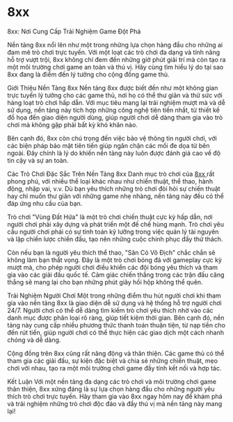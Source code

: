 # 8xx
8xx: Nơi Cung Cấp Trải Nghiệm Game Đột Phá

Nền tảng 8xx nổi lên như một trong những lựa chọn hàng đầu cho những ai đam mê trò chơi trực tuyến. Với một loạt các trò chơi đa dạng và tính năng hỗ trợ vượt trội, 8xx không chỉ đem đến những giờ phút giải trí mà còn tạo ra một môi trường chơi game an toàn và thú vị. Hãy cùng tìm hiểu lý do tại sao 8xx đang là điểm đến lý tưởng cho cộng đồng game thủ.

Giới Thiệu Nền Tảng 8xx
Nền tảng 8xx được biết đến như một không gian trực tuyến lý tưởng cho các game thủ, nơi họ có thể thư giãn và thử sức với hàng loạt trò chơi hấp dẫn. Với mục tiêu mang lại trải nghiệm mượt mà và dễ sử dụng, nền tảng này tích hợp những công nghệ tiên tiến nhất, từ thiết kế đồ họa đến giao diện người dùng, giúp người chơi dễ dàng tham gia vào trò chơi mà không gặp phải bất kỳ khó khăn nào.

Bên cạnh đó, 8xx còn chú trọng đến việc bảo vệ thông tin người chơi, với các biện pháp bảo mật tiên tiến giúp ngăn chặn các mối đe dọa từ bên ngoài. Đây chính là lý do khiến nền tảng này luôn được đánh giá cao về độ tin cậy và sự an toàn.

Các Trò Chơi Đặc Sắc Trên Nền Tảng 8xx
Danh mục trò chơi của <a href="https://8xx-online.com"> 8xx </a>  rất phong phú, với nhiều thể loại khác nhau như chiến thuật, thể thao, hành động, nhập vai, v.v. Dù bạn yêu thích những trò chơi đòi hỏi sự chiến thuật hay chỉ muốn thư giãn với những game nhẹ nhàng, nền tảng này đều có thể đáp ứng nhu cầu của bạn.

Trò chơi "Vùng Đất Hứa" là một trò chơi chiến thuật cực kỳ hấp dẫn, nơi người chơi phải xây dựng và phát triển một đế chế hùng mạnh. Trò chơi yêu cầu người chơi phải có sự tính toán kỹ lưỡng trong việc quản lý tài nguyên và lập chiến lược chiến đấu, tạo nên những cuộc chinh phục đầy thử thách.

Còn nếu bạn là người yêu thích thể thao, "Sân Cỏ Vô Địch" chắc chắn sẽ không làm bạn thất vọng. Đây là một trò chơi bóng đá với gameplay cực kỳ mượt mà, cho phép người chơi điều khiển các đội bóng yêu thích và tham gia vào các giải đấu quốc tế. Cảm giác chiến thắng trong các trận đấu căng thẳng sẽ mang lại cho bạn những phút giây hồi hộp không thể quên.

Trải Nghiệm Người Chơi
Một trong những điểm thu hút người chơi khi tham gia vào nền tảng 8xx là giao diện dễ sử dụng và hệ thống hỗ trợ người chơi 24/7. Người chơi có thể dễ dàng tìm kiếm trò chơi yêu thích nhờ vào các danh mục được phân loại rõ ràng, giúp tiết kiệm thời gian. Bên cạnh đó, nền tảng này cung cấp nhiều phương thức thanh toán thuận tiện, từ nạp tiền cho đến rút tiền, giúp người chơi có thể thực hiện các giao dịch một cách nhanh chóng và dễ dàng.

Cộng đồng trên 8xx cũng rất năng động và thân thiện. Các game thủ có thể tham gia các giải đấu, sự kiện đặc biệt và chia sẻ những chiến thuật, mẹo chơi với nhau, tạo ra một môi trường chơi game đầy tính kết nối và hợp tác.

Kết Luận
Với một nền tảng đa dạng các trò chơi và môi trường chơi game thân thiện, 8xx xứng đáng là sự lựa chọn hàng đầu cho những người yêu thích trò chơi trực tuyến. Hãy tham gia vào 8xx ngay hôm nay để khám phá và trải nghiệm những trò chơi độc đáo và đầy thú vị mà nền tảng này mang lại!
